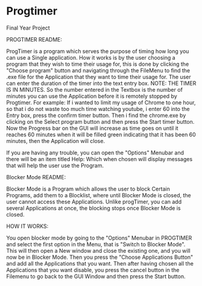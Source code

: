 # Progtimer
Final Year Project 

PROGTIMER README:

ProgTimer is a program which serves the purpose of timing how long you can use a Single application. How it works is by the user choosing a program 
that they wish to time their usage for, this is done by clicking the "Choose program" button and navigating through the FileMenu to find the .exe file for the Application that they want to time their usage for. 
The user can enter the duration of  the timer into the text entry box. NOTE: THE TIMER IS IN MINUTES. So the number entered in the Textbox is the number of minutes you can use the Application before it is remotely stopped by Progtimer.
For example: If i wanted to limit my usage of Chrome to one hour, so that i do not waste too much time watching youtube, i enter 60 into the Entry box, press the confirm timer button. Then i find the chrome.exe by clicking on the Select program button and then press the Start timer button. 
Now the Progress bar on the GUI will increase as time goes on until it reaches 60 minutes when it will be filled green indicating that it has been 60 minutes, then the Application will close.


If you are having any trouble, you can open the "Options" Menubar and there will be an item titled Help: Which when chosen will display messages that will help the user use the Program.



Blocker Mode README:

Blocker Mode is a Program which allows the user to block Certain Programs, add them to a Blocklist, where until Blocker Mode is closed, the user cannot access these Applications. Unlike progTimer, you can add several Applications at once, the blocking stops once Blocker Mode is closed. 

HOW IT WORKS: 

You open blocker mode by going to the "Options" Menubar in PROGTIMER and select the first option in the Menu, that is "Switch to Blocker Mode". This will then open a New window and close the existing one, and you will now be in Blocker Mode. 
Then you press the "Choose Applications Button" and add all the Applications that you want. Then after having chosen all the Applications that you want disable, you press the cancel button in the Filemenu to go back to the GUI Window and then press the Start button. 
